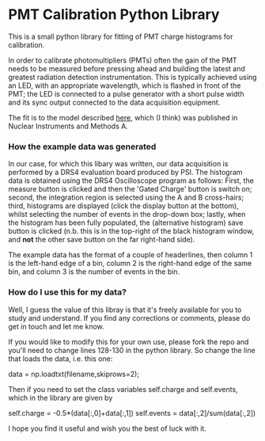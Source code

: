 # PMT Calibration Python Library

This is a small python library for fitting of PMT charge histograms for calibration. 

In order to calibrate photomultipliers (PMTs) often the gain of the PMT needs to be measured before pressing ahead and building the latest and greatest radiation detection instrumentation. This is typically achieved using an LED, with an appropriate wavelength, which is flashed in front of the PMT; the LED is connected to a pulse generator with a short pulse width and its sync output connected to the data acquisition equipment. 

The fit is to the model described [here](https://www.iaea.org/inis/collection/NCLCollectionStore/_Public/25/044/25044984.pdf), which (I think) was published in Nuclear Instruments and Methods A. 

### How the example data was generated

In our case, for which this libary was written, our data acquisition is performed by a DRS4 evaluation board produced by PSI. The histogram data is obtained using the DRS4 Oscilloscope program as follows: First, the measure button is clicked and then the 'Gated Charge' button is switch on; second, the integration region is selected using the A and B cross-hairs; third, histograms are displayed (click the display button at the bottom), whilst selecting the number of events in the drop-down box; lastly, when the histogram has been fully populated, the (alternative histogram) save button is clicked (n.b. this is in the top-right of the black histogram window, and **not** the other save button on the far right-hand side). 

The example data has the format of a couple of headerlines, then column 1 is the left-hand edge of a bin, column 2 is the right-hand edge of the same bin, and column 3 is the number of events in the bin. 

### How do I use this for my data? 

Well, I guess the value of this libray is that it's freely available for you to study and understand. If you find any corrections or comments, please do get in touch and let me know. 

If you would like to modify this for your own use, please fork the repo and you'll need to change lines 128-130 in the python library. So change the line that loads the data, i.e. this one: 

data = np.loadtxt(filename,skiprows=2);

Then if you need to set the class variables self.charge and self.events, which in the library are given by

self.charge = -0.5*(data[:,0]+data[:,1])
self.events = data[:,2]/sum(data[:,2])

I hope you find it useful and wish you the best of luck with it. 
